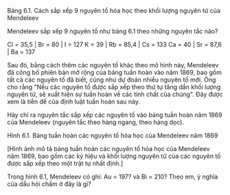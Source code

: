 Bảng 6.1. Cách sắp xếp 9 nguyên tố hóa học theo khối lượng nguyên tử của Mendeleev

Mendeleev sắp xếp 9 nguyên tố như bảng 6.1 theo những nguyên tắc nào?

Cl = 35,5 | Br = 80 | I = 127
K = 39 | Rb = 85,4 | Cs = 133
Ca = 40 | Sr = 87,6 | Ba = 137

Sau đó, bằng cách thêm các nguyên tố khác theo mô hình này, Mendeleev đã công bố phiên bản mở rộng của bảng tuần hoàn vào năm 1869, bao gồm tất cả các nguyên tố đã biết, cũng như dự đoán nhiều nguyên tố mới. Ông cho rằng "Nếu các nguyên tố được sắp xếp theo thứ tự tăng dần khối lượng nguyên tử, sẽ xuất hiện sự tuần hoàn về các tính chất của chúng". Đây được xem là tiền đề của định luật tuần hoàn sau này.

Hãy chỉ ra nguyên tắc sắp xếp các nguyên tố vào bảng tuần hoàn năm 1869 của Mendeleev (nguyên tắc theo hàng ngang, theo hàng dọc).

Hình 6.1. Bảng tuần hoàn các nguyên tố hóa học của Mendeleev năm 1869

[Hình ảnh mô tả bảng tuần hoàn các nguyên tố hóa học của Mendeleev năm 1869, bao gồm các ký hiệu và khối lượng nguyên tử của các nguyên tố được sắp xếp theo một trật tự nhất định.]

Trong hình 6.1, Mendeleev có ghi: Au = 197? và Bi = 210? Theo em, ý nghĩa của dấu hỏi chấm ở đây là gì?